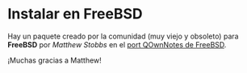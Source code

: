 # Instalar en FreeBSD

Hay un paquete creado por la comunidad (muy viejo y obsoleto) para **FreeBSD** por *Matthew Stobbs* en el [port QOwnNotes de FreeBSD](https://svnweb.freebsd.org/ports/head/deskutils/qownnotes/).

¡Muchas gracias a Matthew!
